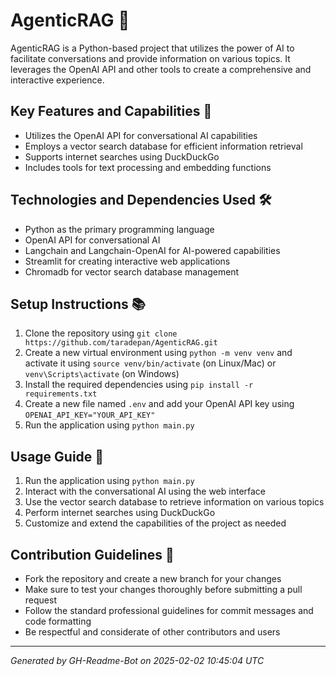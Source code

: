 # AgenticRAG 🤖
AgenticRAG is a Python-based project that utilizes the power of AI to facilitate conversations and provide information on various topics. It leverages the OpenAI API and other tools to create a comprehensive and interactive experience.

## Key Features and Capabilities 🚀
* Utilizes the OpenAI API for conversational AI capabilities
* Employs a vector search database for efficient information retrieval
* Supports internet searches using DuckDuckGo
* Includes tools for text processing and embedding functions

## Technologies and Dependencies Used 🛠️
* Python as the primary programming language
* OpenAI API for conversational AI
* Langchain and Langchain-OpenAI for AI-powered capabilities
* Streamlit for creating interactive web applications
* Chromadb for vector search database management

## Setup Instructions 📚
1. Clone the repository using `git clone https://github.com/taradepan/AgenticRAG.git`
2. Create a new virtual environment using `python -m venv venv` and activate it using `source venv/bin/activate` (on Linux/Mac) or `venv\Scripts\activate` (on Windows)
3. Install the required dependencies using `pip install -r requirements.txt`
4. Create a new file named `.env` and add your OpenAI API key using `OPENAI_API_KEY="YOUR_API_KEY"`
5. Run the application using `python main.py`

## Usage Guide 📖
1. Run the application using `python main.py`
2. Interact with the conversational AI using the web interface
3. Use the vector search database to retrieve information on various topics
4. Perform internet searches using DuckDuckGo
5. Customize and extend the capabilities of the project as needed

## Contribution Guidelines 🤝
* Fork the repository and create a new branch for your changes
* Make sure to test your changes thoroughly before submitting a pull request
* Follow the standard professional guidelines for commit messages and code formatting
* Be respectful and considerate of other contributors and users
---
*Generated by GH-Readme-Bot on 2025-02-02 10:45:04 UTC*

